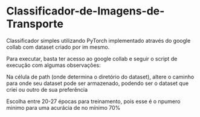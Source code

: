 # Classificador-de-Imagens-de-Transporte
Classificador simples utilizando PyTorch implementado através do google collab com dataset criado por im mesmo.

Para executar, basta ter acesso ao google collab e seguir o script de execução com algumas observações:

Na célula de path (onde determina o diretório do dataset), altere o caminho para onde seu dataset pode ser armazenado, podendo ser o dataset que criei ou outro de sua preferência

Escolha entre 20-27 épocas para treinamento, pois esse é o npumero minimo para uma acurácia de no mínimo 70%
